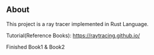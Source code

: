 ## About

This project is a ray tracer implemented in Rust Language.

Tutorial(Reference Books): https://raytracing.github.io/

Finished Book1 & Book2